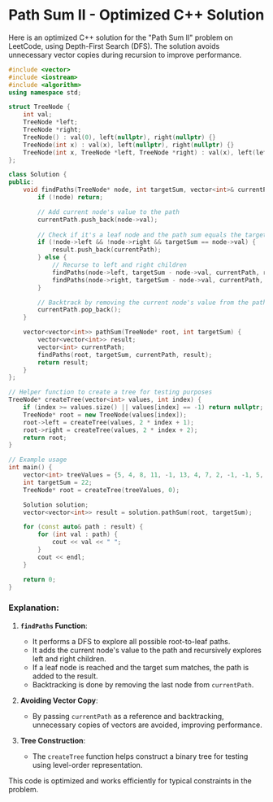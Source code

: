 
# Path Sum II - Optimized C++ Solution

Here is an optimized C++ solution for the "Path Sum II" problem on LeetCode, using Depth-First Search (DFS). The solution avoids unnecessary vector copies during recursion to improve performance.

```cpp
#include <vector>
#include <iostream>
#include <algorithm>
using namespace std;

struct TreeNode {
    int val;
    TreeNode *left;
    TreeNode *right;
    TreeNode() : val(0), left(nullptr), right(nullptr) {}
    TreeNode(int x) : val(x), left(nullptr), right(nullptr) {}
    TreeNode(int x, TreeNode *left, TreeNode *right) : val(x), left(left), right(right) {}
};

class Solution {
public:
    void findPaths(TreeNode* node, int targetSum, vector<int>& currentPath, vector<vector<int>>& result) {
        if (!node) return;

        // Add current node's value to the path
        currentPath.push_back(node->val);
        
        // Check if it's a leaf node and the path sum equals the target sum
        if (!node->left && !node->right && targetSum == node->val) {
            result.push_back(currentPath);
        } else {
            // Recurse to left and right children
            findPaths(node->left, targetSum - node->val, currentPath, result);
            findPaths(node->right, targetSum - node->val, currentPath, result);
        }

        // Backtrack by removing the current node's value from the path
        currentPath.pop_back();
    }

    vector<vector<int>> pathSum(TreeNode* root, int targetSum) {
        vector<vector<int>> result;
        vector<int> currentPath;
        findPaths(root, targetSum, currentPath, result);
        return result;
    }
};

// Helper function to create a tree for testing purposes
TreeNode* createTree(vector<int> values, int index) {
    if (index >= values.size() || values[index] == -1) return nullptr;
    TreeNode* root = new TreeNode(values[index]);
    root->left = createTree(values, 2 * index + 1);
    root->right = createTree(values, 2 * index + 2);
    return root;
}

// Example usage
int main() {
    vector<int> treeValues = {5, 4, 8, 11, -1, 13, 4, 7, 2, -1, -1, 5, 1};
    int targetSum = 22;
    TreeNode* root = createTree(treeValues, 0);

    Solution solution;
    vector<vector<int>> result = solution.pathSum(root, targetSum);

    for (const auto& path : result) {
        for (int val : path) {
            cout << val << " ";
        }
        cout << endl;
    }

    return 0;
}
```

### Explanation:

1. **`findPaths` Function**:
   - It performs a DFS to explore all possible root-to-leaf paths.
   - It adds the current node's value to the path and recursively explores left and right children.
   - If a leaf node is reached and the target sum matches, the path is added to the result.
   - Backtracking is done by removing the last node from `currentPath`.

2. **Avoiding Vector Copy**:
   - By passing `currentPath` as a reference and backtracking, unnecessary copies of vectors are avoided, improving performance.

3. **Tree Construction**:
   - The `createTree` function helps construct a binary tree for testing using level-order representation.

This code is optimized and works efficiently for typical constraints in the problem.
